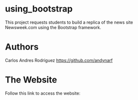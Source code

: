 # using_bootstrap
 
This project requests students to build a replica of the news site Newsweek.com using the Bootstrap framework.

# Authors

Carlos Andres Rodriguez https://github.com/andynarf

# The Website

Follow this link to access the website: 